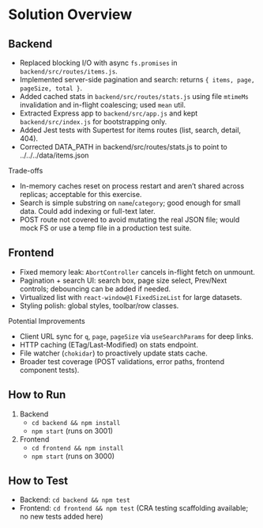 # Solution Overview

## Backend
- Replaced blocking I/O with async `fs.promises` in `backend/src/routes/items.js`.
- Implemented server-side pagination and search: returns `{ items, page, pageSize, total }`.
- Added cached stats in `backend/src/routes/stats.js` using file `mtimeMs` invalidation and in-flight coalescing; used `mean` util.
- Extracted Express app to `backend/src/app.js` and kept `backend/src/index.js` for bootstrapping only.
- Added Jest tests with Supertest for items routes (list, search, detail, 404).
- Corrected DATA_PATH in backend/src/routes/stats.js to point to ../../../data/items.json

Trade-offs
- In-memory caches reset on process restart and aren’t shared across replicas; acceptable for this exercise.
- Search is simple substring on `name`/`category`; good enough for small data. Could add indexing or full-text later.
- POST route not covered to avoid mutating the real JSON file; would mock FS or use a temp file in a production test suite.

## Frontend
- Fixed memory leak: `AbortController` cancels in-flight fetch on unmount.
- Pagination + search UI: search box, page size select, Prev/Next controls; debouncing can be added if needed.
- Virtualized list with `react-window@1` `FixedSizeList` for large datasets.
- Styling polish: global styles, toolbar/row classes.

Potential Improvements
- Client URL sync for `q`, `page`, `pageSize` via `useSearchParams` for deep links.
- HTTP caching (ETag/Last-Modified) on stats endpoint.
- File watcher (`chokidar`) to proactively update stats cache.
- Broader test coverage (POST validations, error paths, frontend component tests).

## How to Run
1. Backend
   - `cd backend && npm install`
   - `npm start` (runs on 3001)
2. Frontend
   - `cd frontend && npm install`
   - `npm start` (runs on 3000)

## How to Test
- Backend: `cd backend && npm test`
- Frontend: `cd frontend && npm test` (CRA testing scaffolding available; no new tests added here)
